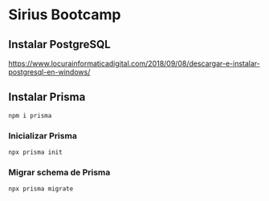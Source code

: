 # Sirius Bootcamp


## Instalar PostgreSQL

https://www.locurainformaticadigital.com/2018/09/08/descargar-e-instalar-postgresql-en-windows/

## Instalar Prisma
```
npm i prisma
```

### Inicializar Prisma
```
npx prisma init
```

### Migrar schema de Prisma
```
npx prisma migrate
```
